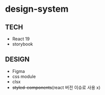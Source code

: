 # design-system

## TECH

- React 19
- storybook

## DESIGN

- Figma
- css module
- clsx
- ~~styled-components~~(react 버전 이슈로 사용 x)
